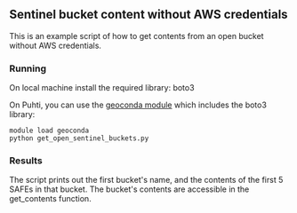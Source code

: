 ## Sentinel bucket content without AWS credentials

This is an example script of how to get contents from an open bucket without AWS credentials.

### Running 

On local machine install the required library: boto3

On Puhti, you can use the [geoconda module](https://docs.csc.fi/apps/geoconda/) which includes the boto3 library:
```
module load geoconda
python get_open_sentinel_buckets.py
```
### Results

The script prints out the first bucket's name, and the contents of the first 5 SAFEs in that bucket. The bucket's contents are accessible in the get_contents function.
